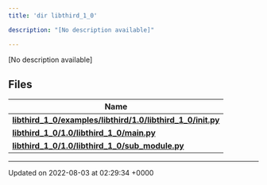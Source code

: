 ```yaml
---
title: 'dir libthird_1_0'

description: "[No description available]"

---
```







[No description available]

## Files

| Name           |
| -------------- |
| **[libthird_1_0/examples/libthird/1.0/libthird_1_0/__init__.py](/documentation/code/main/files/examples_2libthird_21_80_2libthird__1__0_2____init_____8py/#file-examples/libthird/1.0/libthird-1-0/--init--.py)**  |
| **[libthird_1_0/1.0/libthird_1_0/main.py](/documentation/code/main/files/1_80_2libthird__1__0_2main_8py/#file-1.0/libthird-1-0/main.py)**  |
| **[libthird_1_0/1.0/libthird_1_0/sub_module.py](/documentation/code/main/files/1_80_2libthird__1__0_2sub__module_8py/#file-1.0/libthird-1-0/sub-module.py)**  |






-------------------------------

Updated on 2022-08-03 at 02:29:34 +0000

